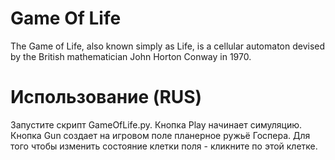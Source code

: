 # Game Of Life
The Game of Life, also known simply as Life, is a cellular automaton devised by the British mathematician John Horton Conway in 1970.
# Использование (RUS)
Запустите скрипт GameOfLife.py.
Кнопка Play начинает симуляцию.
Кнопка Gun создает на игровом поле планерное ружьё Госпера.
Для того чтобы изменить состояние клетки поля - кликните по этой клетке.
